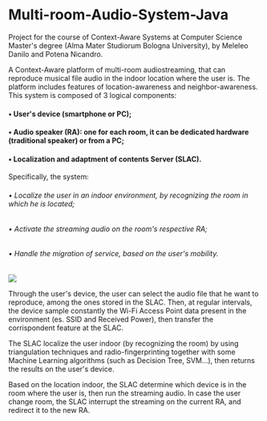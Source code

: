 # Multi-room-Audio-System-Java
Project for the course of Context-Aware Systems at Computer Science Master's degree (Alma Mater Studiorum Bologna University), by Meleleo Danilo and Potena Nicandro. 


A Context-Aware platform of multi-room audiostreaming, that can reproduce musical file audio in the indoor location where the user is.
The platform includes features of location-awareness and neighbor-awareness.  
This system is composed of 3 logical components:


#### • User's device (smartphone or PC);
#### • Audio speaker (RA): one for each room, it can be dedicated hardware (traditional speaker) or from a PC;
#### • Localization and adaptment of contents Server (SLAC).



Specifically, the system: 
###### • Localize the user in an indoor environment, by recognizing the room in which he is located;
###### • Activate the streaming audio on the room's respective RA;
###### • Handle the migration of service, based on the user's mobility.
                          
                          
![](https://github.com/DaniMe98/Multi-room-Audio-System-Java-/blob/c2e7b8f25af2744b25e43f91569e3a9734c27176/multiroom_audio_system.png)

                          
Through the user's device, the user can select the audio file that he want to reproduce, among the ones stored in the SLAC.
Then, at regular intervals, the device sample constantly the Wi-Fi Access Point data present in the environment (es.  SSID and Received Power), then transfer the corrispondent feature at the SLAC.

The SLAC localize the user indoor (by recognizing the room) by using triangulation techniques and radio-fingerprinting together with some Machine Learning algorithms (such as Decision Tree, SVM...), then returns the results on the user's device.

Based on the location indoor, the SLAC determine which device is in the room where the user is, then run the streaming audio.
In case the user change room, the SLAC interrupt the streaming on the current RA, and redirect it to the new RA.
